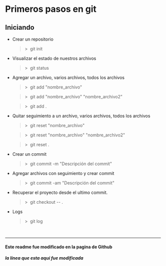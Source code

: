 # Primeros pasos en git
## **Iniciando**
* Crear un repositorio
    >\>&nbsp;&nbsp;git init

* Visualizar el estado de nuestros archivos
    >\>&nbsp;&nbsp;git status

* Agregar un archivo, varios archivos, todos los archivos
    >\>&nbsp;&nbsp;git add "nombre_archivo"
    
    >\>&nbsp;&nbsp;git add "nombre_archivo" "nombre_archivo2"
    
    >\>&nbsp;&nbsp;git add .

* Quitar seguimiento a un archivo, varios archivos, todos los archivos
    >\>&nbsp;&nbsp;git reset "nombre_archivo"
    
    >\>&nbsp;&nbsp;git reset "nombre_archivo" "nombre_archivo2"
    
    >\>&nbsp;&nbsp;git reset .

* Crear un commit
    >\>&nbsp;&nbsp;git commit -m "Descripción del commit"

* Agregar archivos con seguimiento y crear commit
    >\>&nbsp;&nbsp;git commit -am "Descripción del commit"

* Recuperar el proyecto desde el ultimo commit.
    >\>&nbsp;&nbsp;git checkout -- .

* Logs
    >\>&nbsp;&nbsp;git log

<br>

---

#### Este readme fue modificado en la pagina de Github
##### la línea que esta aqui fue modificada
